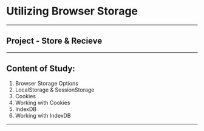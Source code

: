 # Utilizing Browser Storage
---
## Project - Store & Recieve
---
## Content of Study:
1. Browser Storage Options
2. LocalStorage & SessionStorage
3. Cookies
4. Working with Cookies
5. IndexDB
6. Working with IndexDB
---
